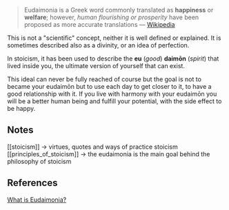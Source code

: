 >Eudaimonia is a Greek word commonly translated as **happiness** or **welfare**; however, *human flourishing or prosperity* have been proposed as more accurate translations
> — [Wikipedia](https://en.wikipedia.org/wiki/Eudaimonia)

This is not a "scientific" concept, neither it is well defined or explained. It is sometimes described also as a divinity, or an idea of perfection. 

In stoicism, it has been used to describe the **eu** (*good*) **daimōn** (*spirit*) that lived inside you, the ultimate version of yourself that can exist. 

This ideal can never be fully reached of course but the goal is not to became your eudaimōn but to use each day to get closer to it, to have a good relationship with it. If you live with harmony with your eudaimōn you will be a better human being and fulfill your potential, with the side effect to be happy.

## Notes

[[stoicism]] -> virtues, quotes and ways of practice stoicism  
[[principles_of_stoicism]] -> the eudaimonia is the main goal behind the philosophy of stoicism

## References

[What is Eudaimonia?](https://positivepsychology.com/eudaimonia/)